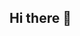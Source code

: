 ## Hi there 👋

<!--
**lucas93matias/lucas93matias** is a ✨ _special_ ✨ repository because its `README.md` (this file) appears on your GitHub profile.

Here are some ideas to get you started:

- 🔭 I’m currently working on Moriah Tapetes
- 🌱 I’m currently learning Analise e Desenvolvimento de Sistema na Unopar e Programação Bank End em JavaScript na Coder House.
- 👯 I’m looking to collaborate on Projeto de Back End em JS com @jungesla
- 🤔 I’m looking for help with ...
- 💬 Ask me about interesses em programação
- 📫 How to reach me: @lucas93matias no Instagram
- 😄 Pronouns: Matias
- ⚡ Fun fact: sou ciclista, jogo futebol, gosto também de NBA e de jogos de PS2
-->
